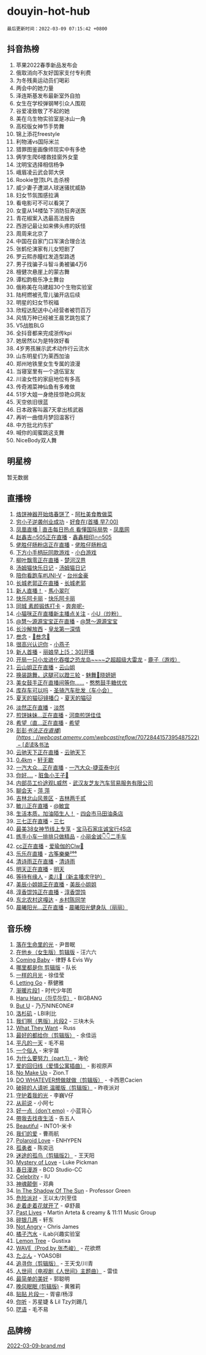 # douyin-hot-hub

`最后更新时间：2022-03-09 07:15:42 +0800`

## 抖音热榜

1. 苹果2022春季新品发布会
1. 俄取消向不友好国家支付专利费
1. 为冬残奥运动员们喝彩
1. 两会中的她力量
1. 泽连斯基发布最新室外自拍
1. 女生在学校弹钢琴引众人围观
1. 谷爱凌致敬了不起的她
1. 美在乌生物实验室是冰山一角
1. 高校版女神节手势舞
1. 锦上添花freestyle
1. 利物浦vs国际米兰
1. 猎罪图鉴画像师现实中有多绝
1. 俩学生爬6楼救挂窗外女童
1. 沈明宝选择相信杨争
1. 峨眉凌云武会郭大侠
1. Rookie登顶LPL击杀榜
1. 威少妻子遭湖人球迷骚扰威胁
1. 妇女节氛围感拉满
1. 看电影可不可以看哭了
1. 女童从14楼坠下消防狂奔送医
1. 青花椒案入选最高法报告
1. 西游记最让如来佛头疼的妖怪
1. 周周来北京了
1. 中国在自家门口军演合理合法
1. 张鹤伦演家有儿女短剧了
1. 罗云熙赤瞳红发造型路透
1. 男子找骗子斗智斗勇被骗4万6
1. 檀健次悬崖上的蒙古舞
1. 谭松韵极乐净土舞台
1. 俄称美在乌建超30个生物实验室
1. 陆柯燃被孔雪儿骗开店后续
1. 明星的妇女节祝福
1. 欣程达配送中心经营者被罚百万
1. 风情万种已经被王晨艺跳包浆了
1. V5战胜BLG
1. 全抖音都来完成浙传kpi
1. 她居然以为是特效好看
1. 4岁男孩展示武术动作行云流水
1. 山东明星们为莱西加油
1. 郑州地铁里女生专属的浪漫
1. 当寝室里有一个退伍室友
1. 川渝女性的家庭地位有多高
1. 传奇湘菜神仙鱼有多难做
1. 51岁大姐一身绝技惊艳众网友
1. 天空依旧很蓝
1. 日本政客叫嚣7天拿出核武器
1. 再听一曲借月梦回温客行
1. 中方批北约东扩
1. 喊你的闺蜜跳这支舞
1. NiceBody双人舞

## 明星榜

暂无数据

## 直播榜

1. [烙饼神器开始烙春饼了](https://webcast.amemv.com/webcast/reflow/7072847629738101519) - [阿杜美食教做菜](https://www.iesdouyin.com/share/user/72326850291?sec_uid=MS4wLjABAAAAD1VMVTHMVA5QnQWg9YJmUXDmRPVN2ul74tD5SdNvx-M)
1. [穷小子逆袭创业成功](https://webcast.amemv.com/webcast/reflow/7072862991590509346) - [好食在(首播 早7:00)](https://www.iesdouyin.com/share/user/84771588883?sec_uid=MS4wLjABAAAAvNtcABqWog3Uc2Ia9LnlCyvrEM8R_EvqRj9rOibmrV0)
1. [凤凰直播 | 直击每日热点 看懂国际局势](https://webcast.amemv.com/webcast/reflow/7072643699347344158) - [凤凰网](https://www.iesdouyin.com/share/user/1402625930833213?sec_uid=MS4wLjABAAAAAJYSfo5_SyUSwRwD6wLDsCmTRz31FiBt8sfyhc0iqvixHNSpkTihbpE_d09pEHNl)
1. [赵鑫吉🔥505正在直播](https://webcast.amemv.com/webcast/reflow/7072862690632354599) - [鑫鑫相印🔥🔥505](https://www.iesdouyin.com/share/user/78442476546?sec_uid=MS4wLjABAAAAKtpK01YB3-TMbXzolSiDP1nZ1IYgKK4JgBXfdLm46SQ)
1. [佬胜仔肠粉店正在直播](https://webcast.amemv.com/webcast/reflow/7072865173438024483) - [佬胜仔肠粉店](https://www.iesdouyin.com/share/user/105642013650?sec_uid=MS4wLjABAAAAjvcHOST39Df2uSUtp0KizH_sbesyKUY6Ci310uIx06o)
1. [下方小手柄玩同款游戏](https://webcast.amemv.com/webcast/reflow/7072520694663449375) - [小白游戏](https://www.iesdouyin.com/share/user/4073059652478366?sec_uid=MS4wLjABAAAAnEh0y3B8EvvsEB0A4BmYiNXGGDK7Qso1Z6p-SrGzigXYAtM6SLxnsXo34fCCM1XY)
1. [柳叶飘零正在直播](https://webcast.amemv.com/webcast/reflow/7072501981352315679) - [楚河汉界](https://www.iesdouyin.com/share/user/2445735121919631?sec_uid=MS4wLjABAAAAUAEjyZqyqDrSkDaz-w6ZgG9KrjpmnJZQCKyPJNtSV69FQWCZeWBt5Z7fC547CQwl)
1. [汤姆猫快乐日记](https://webcast.amemv.com/webcast/reflow/7072862217959525157) - [汤姆猫日记](https://www.iesdouyin.com/share/user/685685725475607?sec_uid=MS4wLjABAAAAobwpErYRk7-dr7BQB9O7r__gK9rOFAA6TK_gIw-KgBQ)
1. [陪你看跑车#UNI-V](https://webcast.amemv.com/webcast/reflow/7072857677872827171) - [台州金豪](https://www.iesdouyin.com/share/user/1099935842308381?sec_uid=MS4wLjABAAAAS6KSQtDfyv9LDniU9W19UCZLUichA_rdQoeNTaNiod-ftKaCIe-_qYEM2AFxRi7u)
1. [长城老郭正在直播](https://webcast.amemv.com/webcast/reflow/7072863432487324416) - [长城老郭](https://www.iesdouyin.com/share/user/413029616587597?sec_uid=MS4wLjABAAAAZLFjkY05cgXsjvdAS8q0MMNgpKt47BOZ5Rtrcsf8_2o)
1. [新人直播！](https://webcast.amemv.com/webcast/reflow/7072846919566887692) - [馬小翠吖](https://www.iesdouyin.com/share/user/76003443446?sec_uid=MS4wLjABAAAAJP0TN4_8-gWEPV2aTf7urZQcBIH3pb44Y9fUUcP8sbQ)
1. [快乐阿卡丽](https://webcast.amemv.com/webcast/reflow/7072774939123698440) - [快乐阿卡丽](https://www.iesdouyin.com/share/user/1081517096567611?sec_uid=MS4wLjABAAAACwqwxwoONRHpjRAS3DyXZTr62-ifi0s_UWcl9qmhcQmcanB2xt3vBOtvvxnyb3D_)
1. [同城 素颜锻炼打卡](https://webcast.amemv.com/webcast/reflow/7072852819255708455) - [奔奔呢-](https://www.iesdouyin.com/share/user/53321881720?sec_uid=MS4wLjABAAAAihECJTnBJeWaL8vFPoMBqf6WQeNyb3m78iecykdioNQ)
1. [小猫咪正在直播新主播点关注](https://webcast.amemv.com/webcast/reflow/7072858481094642470) - [小U（炒粉）](https://www.iesdouyin.com/share/user/106172859265?sec_uid=MS4wLjABAAAAfkiVUWHshaF1KtFHTVg6Y-DzTGV1OOWNlif5lts623k)
1. [@慧～源源宝宝正在直播](https://webcast.amemv.com/webcast/reflow/7072859877353425701) - [@慧～源源宝宝](https://www.iesdouyin.com/share/user/97560007490?sec_uid=MS4wLjABAAAAbb0IzQZR12h4lUqxaXD0mUNoGRZnlmPuugiavpvIa8c)
1. [长沙解放西](https://webcast.amemv.com/webcast/reflow/7072867209512848132) - [皇龙第一深情](https://www.iesdouyin.com/share/user/4503700236342541?sec_uid=MS4wLjABAAAAjFnOOQHuBML25EgjfHXOfxmMKMEJPrKWySZ-m4tj6ZgrvfI7sQMCKl_3K60bg4TH)
1. [叁念](https://webcast.amemv.com/webcast/reflow/7072849827721169704) - [🌻叁念🌻](https://www.iesdouyin.com/share/user/9234782114749?sec_uid=MS4wLjABAAAAm8hlJJgJtw-pJf8K1vhfRNcvSyut06DAJ69GodtlbH8)
1. [很高兴认识你](https://webcast.amemv.com/webcast/reflow/7072848763982711556) - [小燕子](https://www.iesdouyin.com/share/user/972380882353339?sec_uid=MS4wLjABAAAA5Qy4g6Q0PAVmylqxYlV9RgQFF7R0ANqaovWVD1xMcIc)
1. [新人首播](https://webcast.amemv.com/webcast/reflow/7072864432057043747) - [丽娘早上[5：30]开播](https://www.iesdouyin.com/share/user/2181863442483008?sec_uid=MS4wLjABAAAA5kPFDK7BgDfRR_FElXdUPlhJZUStjmjXCJLuH05rJJMLz1x-RixofDdJjOrm8oiR)
1. [开局一只小龙进化吞噬之恐龙岛~~~~之超超级大雷龙](https://webcast.amemv.com/webcast/reflow/7072853664251120420) - [鹿子（游戏）](https://www.iesdouyin.com/share/user/102012625798?sec_uid=MS4wLjABAAAAikPcS5BP-wb__i8cS5MxWjQhmXrZ4GQ4BLKccRvWR-I)
1. [云山姐正在直播](https://webcast.amemv.com/webcast/reflow/7072851191025191683) - [云山姐](https://www.iesdouyin.com/share/user/1469420909897740?sec_uid=MS4wLjABAAAAN_3ajZzqdBuL9RW5erHPM1huZF7IMLdjgT5CsQ-Y81EOBAR3myoZ2f6gDchTQtdh)
1. [换装跳舞，这腿可以蹬三轮](https://webcast.amemv.com/webcast/reflow/7072868302728612620) - [魅舞💃晓妍妍](https://www.iesdouyin.com/share/user/2630446919988872?sec_uid=MS4wLjABAAAAk6XVM-bORbR1Nnv7TH0vSX4Yexqdi48ufZGW0PsqTj7JeIEvd4ZjcSq3_S9SjC4j)
1. [美女鼓手正在直播间等你……](https://webcast.amemv.com/webcast/reflow/7072855855238089509) - [憨憨鼓手糖优优](https://www.iesdouyin.com/share/user/101959029821?sec_uid=MS4wLjABAAAAndyLdO11mxcfJ4Z0nY8BouLeNWcB_FvowDpC1iQpO_4)
1. [库存车可以吗](https://webcast.amemv.com/webcast/reflow/7072865904706521896) - [圣骑汽车批发（车小会）](https://www.iesdouyin.com/share/user/79836050440?sec_uid=MS4wLjABAAAAbgNI2lby0MzWyOm7OU0MxZ8rFuJTOYxmOTR3v5E-xKQ)
1. [夏天的猫🐱镜播🪞](https://webcast.amemv.com/webcast/reflow/7072854376251017998) - [夏天的猫🐱](https://www.iesdouyin.com/share/user/4402859947069544?sec_uid=MS4wLjABAAAAn4f5_w_QLM6WsLlgt7-Ky5iBcn50gztpPTR8dWRc7Efakc7byHczAgpguayFTHNf)
1. [淡然正在直播](https://webcast.amemv.com/webcast/reflow/7072847367694830348) - [淡然](https://www.iesdouyin.com/share/user/108937855881?sec_uid=MS4wLjABAAAA3uMmOOjLmtY7KFiZlXo93FJFXnwzsFn5_UWN5Zar3hM)
1. [煎饼妹妹...正在直播](https://webcast.amemv.com/webcast/reflow/7072864141492488994) - [河南煎饼佳佳](https://www.iesdouyin.com/share/user/92214289885?sec_uid=MS4wLjABAAAA-xeeUxSPEvoCAM2sj8yIYp68k8vgagFfeNklRpiT9wg)
1. [希望（直...正在直播](https://webcast.amemv.com/webcast/reflow/7072854610515430148) - [希望](https://www.iesdouyin.com/share/user/2937495889647928?sec_uid=MS4wLjABAAAAaihZBp4Jfr7SzE9l83e_vurEu0hEdlwAqZR1dwCfSGeSuAzsRCuo_9PvOG_wKThe)
1. [彭彭$书法正在直播](https://webcast.amemv.com/webcast/reflow/7072844157395487522) - [彭彭$&书法](https://www.iesdouyin.com/share/user/1504560700195246?sec_uid=MS4wLjABAAAAE3tHQXQJv-82oNzrZcXNbxlxTQ_e08LV6nDEcIeaw8sY_Oo75YCzicl7LiHmLbL-)
1. [云驰天下正在直播](https://webcast.amemv.com/webcast/reflow/7072857151038901005) - [云驰天下](https://www.iesdouyin.com/share/user/86897469936?sec_uid=MS4wLjABAAAAnfuQQIuqNhU_FhPuCaQ2cFSue1I435JDyx65kuaXxCw)
1. [0.4km](https://webcast.amemv.com/webcast/reflow/7072845039814134564) - [轩无歇](https://www.iesdouyin.com/share/user/75266867542?sec_uid=MS4wLjABAAAAKGlYs-rEBqHlMipbdhO4ol0SDb-Ksffel1DWaESOru0)
1. [一汽大众...正在直播](https://webcast.amemv.com/webcast/reflow/7072852583131417383) - [一汽大众-捷亚泰中兴](https://www.iesdouyin.com/share/user/3175818826361115?sec_uid=MS4wLjABAAAARsu867jn4kYu84-XG4nrYZ7ppXOE6cfbGIq0-m9emsX3RJrz_D22R_rTHGNJ2IV6)
1. [你好....](https://webcast.amemv.com/webcast/reflow/7072862073813797662) - [脏鱼小王子🐙](https://www.iesdouyin.com/share/user/58685734138?sec_uid=MS4wLjABAAAAG-30rQOHmu1Wbd1Jc3gQ8vvMQz0OhoZI-4JLzVy3ys8)
1. [内部员工价途观L威然](https://webcast.amemv.com/webcast/reflow/7072858852311517955) - [武汉友芝友汽车贸易服务有限公司](https://www.iesdouyin.com/share/user/85253085858?sec_uid=MS4wLjABAAAAV4R4WuOjmAhwAZYUmOK-LVYE-6TzzuDmR80iskj1psg)
1. [聊会天](https://webcast.amemv.com/webcast/reflow/7072863460782115624) - [萍 萍](https://www.iesdouyin.com/share/user/470194660585187?sec_uid=MS4wLjABAAAA-TOUAqhhtb6Zc22KVECjowzj_p5xf-PPmj_ames7OZw)
1. [吉林北山风景区](https://webcast.amemv.com/webcast/reflow/7072853457421470503) - [吉林两千贰](https://www.iesdouyin.com/share/user/4124973868265934?sec_uid=MS4wLjABAAAA09BUCrlGnNM0tCvwUzXf1gJHJzM88wnf2CG81VARbP3iqufre3ZhwsuCnXymOUvM)
1. [敏儿正在直播](https://webcast.amemv.com/webcast/reflow/7072843319943990057) - [@敏宜](https://www.iesdouyin.com/share/user/84363637702?sec_uid=MS4wLjABAAAAsUxaLNTf9g7iB393bcbV11DNqQiolkV6aU1sF03krHg)
1. [生活本质，加油陌生人！](https://webcast.amemv.com/webcast/reflow/7072821305845762851) - [四会市马田油条店](https://www.iesdouyin.com/share/user/104962272692?sec_uid=MS4wLjABAAAAEVWu7XwpIcULTgHqr5BEmAVegCEi5lMnSEsxN2fXVms)
1. [三七正在直播](https://webcast.amemv.com/webcast/reflow/7072863449906301730) - [三七](https://www.iesdouyin.com/share/user/61337133528?sec_uid=MS4wLjABAAAAg6XtjqKYC0KuHPX-Ap3KchakKDC8gTfT8oBwt8I0VvM)
1. [最美38女神节线上专享](https://webcast.amemv.com/webcast/reflow/7072860314773293832) - [宝马石家庄诚宝行4S店](https://www.iesdouyin.com/share/user/101244208356?sec_uid=MS4wLjABAAAADS3jw0O_QcEt4-fUtY7MjTVUUZQ18f5EQjIAqcqWmT0)
1. [练手小车一排排只做精品](https://webcast.amemv.com/webcast/reflow/7072853317000366887) - [小丽金诚👇👇二手车](https://www.iesdouyin.com/share/user/106227624243?sec_uid=MS4wLjABAAAA4M3dIBqBOo0OF7Uom4PmrIFI6wykSac-OITIXyT1EpA)
1. [cc正在直播](https://webcast.amemv.com/webcast/reflow/7072859521361693440) - [爱瑜伽的Clw🍅](https://www.iesdouyin.com/share/user/109462461066?sec_uid=MS4wLjABAAAAGOuTKjVMLiAO0U6WWnO-4C6upWzijNzZzaynnrvwfAQ)
1. [乐乐在直播](https://webcast.amemv.com/webcast/reflow/7072855480858610440) - [古筝樂樂²⁶⁶](https://www.iesdouyin.com/share/user/1874025711416344?sec_uid=MS4wLjABAAAADzyXaX4mt9qNC8eBwByc_NQ87-PipbOJYwXYDCm0-wXGfN86J38CA0l99v0UgRCr)
1. [清诗雨正在直播](https://webcast.amemv.com/webcast/reflow/7072862070835874567) - [清诗雨](https://www.iesdouyin.com/share/user/2041143129814349?sec_uid=MS4wLjABAAAAY4BWXUCdGFbCL3vpOO3P8NoW7qt_soe1zD9Gsnh5P7z0vH_axRvu70QqGpu_nZZo)
1. [明天正在直播](https://webcast.amemv.com/webcast/reflow/7072860183390636814) - [明天](https://www.iesdouyin.com/share/user/104972706142?sec_uid=MS4wLjABAAAAxjM4L6gJcHh1phqXgKz6Xe2zijKscYftOlvwiBN66sY)
1. [等待有缘人](https://webcast.amemv.com/webcast/reflow/7072862690632403751) - [柔儿💋（新主播求守护）](https://www.iesdouyin.com/share/user/98190721235?sec_uid=MS4wLjABAAAAQujEDljLkJYmvXpnrY9C0UGP4COZrGzd2FieoPvLUzc)
1. [美辰小姐姐正在直播](https://webcast.amemv.com/webcast/reflow/7072867870019013407) - [美辰小姐姐](https://www.iesdouyin.com/share/user/91806616771?sec_uid=MS4wLjABAAAAArZQDLgrttRdcZG11u8eCJpwxJ0YlGOR-BfZR-58vpY)
1. [淳香馄饨正在直播](https://webcast.amemv.com/webcast/reflow/7072848458993896228) - [淳香馄饨](https://www.iesdouyin.com/share/user/2326192056713083?sec_uid=MS4wLjABAAAAvECvP3F1RZsb67R6oHQmO2NZss_-u6oiLdh0_XEJ4ulSyRbGdcHo6Vr1iqBtkrBm)
1. [东北农村这嘎达](https://webcast.amemv.com/webcast/reflow/7072862931511298850) - [乡村陈同学](https://www.iesdouyin.com/share/user/4098578806997063?sec_uid=MS4wLjABAAAA7HEf-2NqKdG6vFLTlDfRTYRSs6ExrbhFdnPNmRg2VlsqhKMzhUoSzZfkuFIHJHjt)
1. [晨曦阳光...正在直播](https://webcast.amemv.com/webcast/reflow/7072854992989850405) - [晨曦阳光健身队（丽丽）](https://www.iesdouyin.com/share/user/52002823868?sec_uid=MS4wLjABAAAAFE-9A3H2j5CxhSHqrfueGHfIexh0vH3V3o78Ipr4oM0)

## 音乐榜

1. [落在生命里的光](https://sf6-cdn-tos.douyinstatic.com/obj/tos-cn-ve-2774/6a3ac5299a304a0babc779305d06ec09) - 尹昔眠
1. [在他乡（女生版）剪辑版]() - 汪六六
1. [Coming Baby](https://sf6-cdn-tos.douyinstatic.com/obj/tos-cn-ve-2774/f02fe2dbebf642a6ba6faa6c3b9853ad) - 律野 & Evis Wy
1. [哪里都是你 剪辑版]() - 队长
1. [一样的月光]() - 徐佳莹
1. [Letting Go]() - 蔡健雅
1. [渐暖片段1]() - 时代少年团
1. [Haru Haru（하루하루）](https://sf6-cdn-tos.douyinstatic.com/obj/tos-cn-ve-2774/940c04aa98154ee7bdbaaa2ad9f28aec) - BIGBANG
1. [But U](https://sf6-cdn-tos.douyinstatic.com/obj/tos-cn-ve-2774/c9b24e803abb480a87dd1768e2eb1da3) - 乃万NINEONE#
1. [洛杉矶](https://sf3-cdn-tos.douyinstatic.com/obj/tos-cn-ve-2774/6a65a749415e47988b83c0968476d343) - LBI利比
1. [我们啊（男版）片段2](https://sf3-cdn-tos.douyinstatic.com/obj/tos-cn-ve-2774/069198d37333496097851cb872387829) - 三块木头
1. [What They Want](https://sf6-cdn-tos.douyinstatic.com/obj/tos-cn-ve-2774/ad9d29b8e31945538d0d6a1247108b12) - Russ
1. [最好的都给你（剪辑版）](https://sf3-cdn-tos.douyinstatic.com/obj/tos-cn-ve-2774/e321304ad36c4bdc88df946f53b7b6f9) - 余佳运
1. [平凡的一天]() - 毛不易
1. [一个俗人](https://sf3-cdn-tos.douyinstatic.com/obj/tos-cn-ve-2774/c9d0177aeea74be2b26593b598f1de07) - 宋宇苗
1. [为什么要努力（part.1）](https://sf3-cdn-tos.douyinstatic.com/obj/tos-cn-ve-2774/1d592d511ad5457fb7516ca79bbbf4fd) - 海伦
1. [爱的回归线（爱情公寓插曲）](https://sf6-cdn-tos.douyinstatic.com/obj/tos-cn-ve-2774/0051c58d3a6448d69f3ab243d5d88416) - 影视原声
1. [No Make Up](https://sf6-cdn-tos.douyinstatic.com/obj/tos-cn-ve-2774/b38aca6ce3204b63862b7046255d2ecb) - Zion.T
1. [DO WHATEVER想做就做（剪辑版）](https://sf6-cdn-tos.douyinstatic.com/obj/tos-cn-ve-2774/4613d0aaecf14703b04389a110a45d53) - 卡西恩Cacien
1. [破碎的人请听 温暖版（剪辑版）](https://sf6-cdn-tos.douyinstatic.com/obj/tos-cn-ve-2774/639c11430cc04c61a944a1317926b641) - 昨夜派对
1. [守护着我的光](https://sf6-cdn-tos.douyinstatic.com/obj/tos-cn-ve-2774/313235b651a84c11a8c9dea19ff24fe3) - 李巍V仔
1. [从前说]() - 小阿七
1. [好一点（don't emo)]() - 小蓝背心
1. [帶我去找夜生活]() - 告五人
1. [Beautiful]() - INTO1-米卡
1. [我们的爱](https://sf6-cdn-tos.douyinstatic.com/obj/tos-cn-ve-2774/b6ecf7a484314af4a843e93893795216) - 曹雨航
1. [Polaroid Love](https://sf6-cdn-tos.douyinstatic.com/obj/tos-cn-ve-2774/24c13ba6eed54ac995dfecb86ac9af1f) - ENHYPEN
1. [孤勇者]() - 陈奕迅
1. [迷途的孤鸟（剪辑版2）](https://sf3-cdn-tos.douyinstatic.com/obj/tos-cn-ve-2774/2e66f1fbe49240fd8c37a0e510129c89) - 王天阳
1. [Mystery of Love](https://sf3-cdn-tos.douyinstatic.com/obj/tos-cn-ve-2774/7f23267b3df94e60bae314d584aae9f0) - Luke Pickman
1. [春日漫游](https://sf3-cdn-tos.douyinstatic.com/obj/tos-cn-ve-2774/614f052b8f134eee85f8160524ce2f33) - BCD Studio-CC
1. [Celebrity](https://sf3-cdn-tos.douyinstatic.com/obj/tos-cn-ve-2774/ba5878dfa7874a9a94764703e89b4f51) - IU
1. [神魂颠倒]() - 邓典
1. [In The Shadow Of The Sun]() - Professor Green
1. [危险派对](https://sf6-cdn-tos.douyinstatic.com/obj/tos-cn-ve-2774/bb2bd3bc2cc34436ba0091273d523e37) - 王以太/刘至佳
1. [走着走着花就开了](https://sf3-cdn-tos.douyinstatic.com/obj/tos-cn-ve-2774/02797a33fcaa45c3afd4a68c0946455f) - 卓舒晨
1. [Past Lives](https://sf3-cdn-tos.douyinstatic.com/obj/tos-cn-ve-2774/e75cfe0f1fa54d25951fc9e1411226aa) - Martin Arteta & creamy & 11:11 Music Group
1. [碎银几两](https://sf6-cdn-tos.douyinstatic.com/obj/tos-cn-ve-2774/9e3cdce7dc934152917c7a7be1ce59f5) - 轩东
1. [Not Angry](https://sf6-cdn-tos.douyinstatic.com/obj/tos-cn-ve-2774/a68705f440f245c4bce9f08bda774c51) - Chris James
1. [橘子汽水](https://sf6-cdn-tos.douyinstatic.com/obj/tos-cn-ve-2774/7600b994f4724d3ca63e4904cc209b82) - iLab兴趣实验室
1. [Lemon Tree](https://sf6-cdn-tos.douyinstatic.com/obj/tos-cn-ve-2774/3c9a89fe7736474a989d239664c35bcf) - Gustixa
1. [WAVE（Prod by 张杰峻）](https://sf3-cdn-tos.douyinstatic.com/obj/tos-cn-ve-2774/ffb189e5870a4074b9251322f2fb4727) - 花欲燃
1. [たぶん](https://sf6-cdn-tos.douyinstatic.com/obj/tos-cn-ve-2774/4ecd7372e41540d4acf77b1692442b08) - YOASOBI
1. [追寻你（剪辑版）](https://sf6-cdn-tos.douyinstatic.com/obj/tos-cn-ve-2774/cfb22ccf85784f2f83bcefe9ad675822) - 王天戈/川青
1. [人世间（电视剧《人世间》主题曲）](https://sf6-cdn-tos.douyinstatic.com/obj/tos-cn-ve-2774/abc8e014bfbc4fec90e5b74d4b1e46e6) - 雷佳
1. [最简单的美好](https://sf6-cdn-tos.douyinstatic.com/obj/tos-cn-ve-2774/0e7fffcdfba245ab83297602de530d38) - 郭聪明
1. [晚风眠眠 (剪辑版)](https://sf3-cdn-tos.douyinstatic.com/obj/tos-cn-ve-2774/55820116913b43b99467e92421473a62) - 黄雅莉
1. [贴贴 片段一](https://sf3-cdn-tos.douyinstatic.com/obj/tos-cn-ve-2774/43592a571cd04dcb87a151851f697181) - 胥睿/杨淳
1. [你听](https://sf6-cdn-tos.douyinstatic.com/obj/tos-cn-ve-2774/ca5844d9e9674a3496bb3d314cfee322) - 苏星婕 & Lil Tzy刘踢几
1. [呓语]() - 毛不易

## 品牌榜

[2022-03-09-brand.md](2022-03-09-brand.md)
